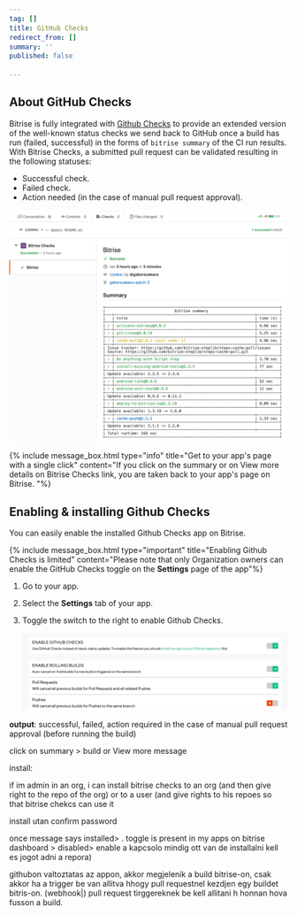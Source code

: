 ```yaml
---
tag: []
title: GitHub Checks
redirect_from: []
summary: ''
published: false

---
```

## About GitHub Checks

Bitrise is fully integrated with [Github Checks](https://developer.github.com/v3/checks/) to provide an extended version of the well-known status checks we send back to GitHub once a build has run (failed, successful) in the forms of `bitrise summary` of the CI run results. With  Bitrise Checks, a submitted pull request can be validated resulting in the following statuses:

* Successful check.
* Failed check.
* Action needed (in the case of manual pull request approval).

![](/img/bitrise-summary-gh-checks.jpg)

{% include message_box.html type="info" title="Get to your app's page with a single click" content="If you click on the summary or on View more details on Bitrise Checks link, you are taken back to your app's page on Bitrise. "%} 

## Enabling & installing Github Checks

You can easily enable the installed Github Checks app on Bitrise. 

{% include message_box.html type="important" title="Enabling Github Checks is limited" content="Please note that only Organization owners can enable the GitHub Checks toggle on the **Settings** page of the app"%} 

1. Go to your app.
2. Select the **Settings** tab of your app.
3. Toggle the switch to the right to enable Github Checks.

   ![](/img/enable-toggle-github-checks.jpg)

**output**: successful, failed, action required in the case of manual pull request approval (before running the build)

click on summary > build or View more message

install:

if im admin in an org, i can install bitrise checks to an org (and then give right to the repo of the org) or to a user (and give rights to his repoes so that bitrise chekcs can use it

install utan confirm password

once message says installed> . toggle is present in my apps on bitrise dashboard > disabled> enable a kapcsolo mindig ott van de installalni kell es jogot adni a repora)

githubon valtoztatas az appon, akkor megjelenik a build bitrise-on, csak akkor ha a trigger be van allitva hhogy pull requestnel kezdjen egy buildet bitris-on. (webhook|) pull request tirggereknek be kell allitani h honnan hova fusson a build.